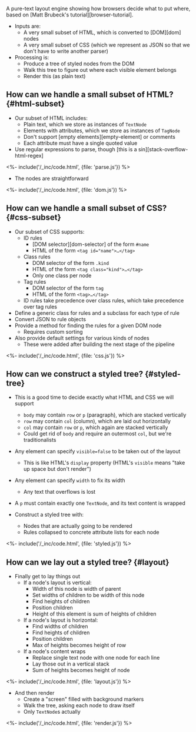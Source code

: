 ---
---

A pure-text layout engine showing how browsers decide what to put where,
based on [Matt Brubeck's tutorial][browser-tutorial].

-   Inputs are:
    -   A very small subset of HTML, which is converted to [DOM][dom] nodes
    -   A very small subset of CSS (which we represent as JSON so that we don't have to write another parser)
-   Processing is:
    -   Produce a tree of styled nodes from the DOM
    -   Walk this tree to figure out where each visible element belongs
    -   Render this (as plain text)

## How can we handle a small subset of HTML? {#html-subset}

-   Our subset of HTML includes:
    -   Plain text, which we store as instances of `TextNode`
    -   Elements with attributes, which we store as instances of `TagNode`
    -   Don't support [empty elements][empty-element] or comments
    -   Each attribute must have a single quoted value
-   Use regular expressions to parse, though [this is a sin][stack-overflow-html-regex]

<%- include('/_inc/code.html', {file: 'parse.js'}) %>

-   The nodes are straightforward

<%- include('/_inc/code.html', {file: 'dom.js'}) %>

## How can we handle a small subset of CSS? {#css-subset}

-   Our subset of CSS supports:
    -   ID rules
        -   [DOM selector][dom-selector] of the form `#name`
        -   HTML of the form `<tag id="name">…</tag>`
    -   Class rules
        -   DOM selector of the form `.kind`
        -   HTML of the form `<tag class="kind">…</tag>`
        -   Only one class per node
    -   Tag rules
        -   DOM selector of the form `tag`
        -   HTML of the form `<tag>…</tag>`
    -   ID rules take precedence over class rules, which take precedence over tag rules
-   Define a generic class for rules and a subclass for each type of rule
-   Convert JSON to rule objects
-   Provide a method for finding the rules for a given DOM node
    -   Requires custom sorting
-   Also provide default settings for various kinds of nodes
    -   These were added after building the next stage of the pipeline

<%- include('/_inc/code.html', {file: 'css.js'}) %>

## How can we construct a styled tree? {#styled-tree}

-   This is a good time to decide exactly what HTML and CSS we will support
    -   `body` may contain `row` or `p` (paragraph), which are stacked vertically
    -   `row` may contain `col` (column), which are laid out horizontally
    -   `col` may contain `row` or `p`, which again are stacked vertically
    -   Could get rid of `body` and require an outermost `col`, but we're traditionalists
-   Any element can specify `visible=false` to be taken out of the layout
    -   This is like HTML's `display` property (HTML's `visible` means "take up space but don't render")
-   Any element can specify `width` to fix its width
    -   Any text that overflows is lost
-   A `p` must contain exactly one `TextNode`, and its text content is wrapped

-  Construct a styled tree with:
   -   Nodes that are actually going to be rendered
   -   Rules collapsed to concrete attribute lists for each node

<%- include('/_inc/code.html', {file: 'styled.js'}) %>

## How can we lay out a styled tree? {#layout}

-   Finally get to lay things out
    -   If a node's layout is vertical:
        -   Width of this node is width of parent
        -   Set widths of children to be width of this node
        -   Find heights of children
        -   Position children
        -   Height of this element is sum of heights of children
    -   If a node's layout is horizontal:
        -   Find widths of children
        -   Find heights of children
        -   Position children
        -   Max of heights becomes height of row
    -   If a node's content wraps
        -   Replace single text node with one node for each line
        -   Lay those out in a vertical stack
        -   Sum of heights becomes height of node

<%- include('/_inc/code.html', {file: 'layout.js'}) %>

-   And then render
    -   Create a "screen" filled with background markers
    -   Walk the tree, asking each node to draw itself
    -   Only `TextNode`s actually 

<%- include('/_inc/code.html', {file: 'render.js'}) %>
